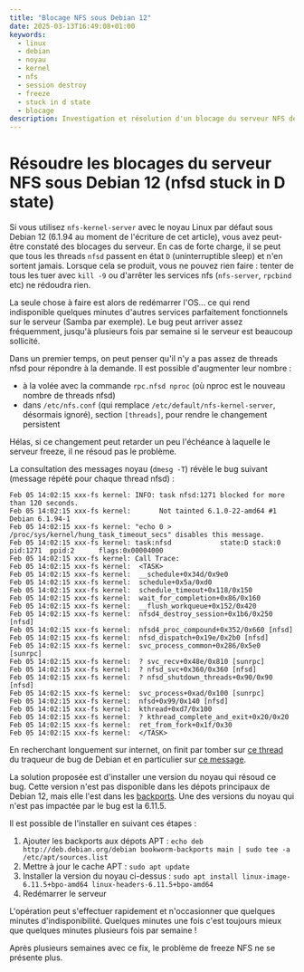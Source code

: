 ```yaml
---
title: "Blocage NFS sous Debian 12"
date: 2025-03-13T16:49:08+01:00
keywords:
  - linux
  - debian
  - noyau
  - kernel
  - nfs
  - session destroy
  - freeze
  - stuck in d state
  - blocage
description: Investigation et résolution d'un blocage du serveur NFS de Debian 12 causé par un bug noyau
---
```

# Résoudre les blocages du serveur NFS sous Debian 12 (nfsd stuck in D state)

Si vous utilisez `nfs-kernel-server` avec le noyau Linux par défaut sous Debian 12 (6.1.94 au moment de l'écriture de cet article), vous avez peut-être constaté des blocages du serveur.
En cas de forte charge, il se peut que tous les threads `nfsd` passent en état `D` (uninterruptible sleep) et n'en sortent jamais.
Lorsque cela se produit, vous ne pouvez rien faire : tenter de tous les tuer avec `kill -9` ou d'arrêter les services nfs (`nfs-server`, `rpcbind` etc) ne rédoudra rien.

La seule chose à faire est alors de redémarrer l'OS... ce qui rend indisponible quelques minutes d'autres services parfaitement fonctionnels sur le serveur (Samba par exemple).
Le bug peut arriver assez fréquemment, jusqu'à plusieurs fois par semaine si le serveur est beaucoup sollicité.

Dans un premier temps, on peut penser qu'il n'y a pas assez de threads nfsd pour répondre à la demande.
Il est possible d'augmenter leur nombre : 

- à la volée avec la commande `rpc.nfsd nproc` (où nproc est le nouveau nombre de threads nfsd)
- dans `/etc/nfs.conf` (qui remplace `/etc/default/nfs-kernel-server`, désormais ignoré), section `[threads]`, pour rendre le changement persistent

Hélas, si ce changement peut retarder un peu l'échéance à laquelle le serveur freeze, il ne résoud pas le problème.

La consultation des messages noyau (`dmesg -T`) révèle le bug suivant (message répété pour chaque thread nfsd) :

```
Feb 05 14:02:15 xxx-fs kernel: INFO: task nfsd:1271 blocked for more than 120 seconds.
Feb 05 14:02:15 xxx-fs kernel:       Not tainted 6.1.0-22-amd64 #1 Debian 6.1.94-1
Feb 05 14:02:15 xxx-fs kernel: "echo 0 > /proc/sys/kernel/hung_task_timeout_secs" disables this message.
Feb 05 14:02:15 xxx-fs kernel: task:nfsd            state:D stack:0     pid:1271  ppid:2      flags:0x00004000
Feb 05 14:02:15 xxx-fs kernel: Call Trace:
Feb 05 14:02:15 xxx-fs kernel:  <TASK>
Feb 05 14:02:15 xxx-fs kernel:  __schedule+0x34d/0x9e0
Feb 05 14:02:15 xxx-fs kernel:  schedule+0x5a/0xd0
Feb 05 14:02:15 xxx-fs kernel:  schedule_timeout+0x118/0x150
Feb 05 14:02:15 xxx-fs kernel:  wait_for_completion+0x86/0x160
Feb 05 14:02:15 xxx-fs kernel:  __flush_workqueue+0x152/0x420
Feb 05 14:02:15 xxx-fs kernel:  nfsd4_destroy_session+0x1b6/0x250 [nfsd]
Feb 05 14:02:15 xxx-fs kernel:  nfsd4_proc_compound+0x352/0x660 [nfsd]
Feb 05 14:02:15 xxx-fs kernel:  nfsd_dispatch+0x19e/0x2b0 [nfsd]
Feb 05 14:02:15 xxx-fs kernel:  svc_process_common+0x286/0x5e0 [sunrpc]
Feb 05 14:02:15 xxx-fs kernel:  ? svc_recv+0x48e/0x810 [sunrpc]
Feb 05 14:02:15 xxx-fs kernel:  ? nfsd_svc+0x360/0x360 [nfsd]
Feb 05 14:02:15 xxx-fs kernel:  ? nfsd_shutdown_threads+0x90/0x90 [nfsd]
Feb 05 14:02:15 xxx-fs kernel:  svc_process+0xad/0x100 [sunrpc]
Feb 05 14:02:15 xxx-fs kernel:  nfsd+0x99/0x140 [nfsd]
Feb 05 14:02:15 xxx-fs kernel:  kthread+0xd7/0x100
Feb 05 14:02:15 xxx-fs kernel:  ? kthread_complete_and_exit+0x20/0x20
Feb 05 14:02:15 xxx-fs kernel:  ret_from_fork+0x1f/0x30
Feb 05 14:02:15 xxx-fs kernel:  </TASK>
```

En recherchant longuement sur internet, on finit par tomber sur [ce thread](https://bugs.debian.org/cgi-bin/bugreport.cgi?bug=1071562) du traqueur de bug de Debian et en particulier sur [ce message](https://bugs.debian.org/cgi-bin/bugreport.cgi?bug=1071562;msg=53).

La solution proposée est d'installer une version du noyau qui résoud ce bug.
Cette version n'est pas disponible dans les dépots principaux de Debian 12, mais elle l'est dans les [backports](https://backports.debian.org/).
Une des versions du noyau qui n'est pas impactée par le bug est la 6.11.5.

Il est possible de l'installer en suivant ces étapes :

1. Ajouter les backports aux dépots APT : `echo deb http://deb.debian.org/debian bookworm-backports main | sudo tee -a /etc/apt/sources.list`
2. Mettre à jour le cache APT : `sudo apt update`
3. Installer la version du noyau ci-dessus : `sudo apt install linux-image-6.11.5+bpo-amd64 linux-headers-6.11.5+bpo-amd64`
4. Redémarrer le serveur

L'opération peut s'effectuer rapidement et n'occasionner que quelques minutes d'indisponibilité.
Quelques minutes une fois c'est toujours mieux que quelques minutes plusieurs fois par semaine !

Après plusieurs semaines avec ce fix, le problème de freeze NFS ne se présente plus.
